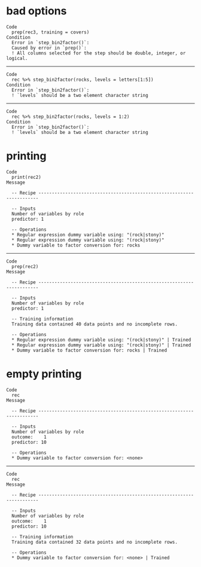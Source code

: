 # bad options

    Code
      prep(rec3, training = covers)
    Condition
      Error in `step_bin2factor()`:
      Caused by error in `prep()`:
      ! All columns selected for the step should be double, integer, or logical.

---

    Code
      rec %>% step_bin2factor(rocks, levels = letters[1:5])
    Condition
      Error in `step_bin2factor()`:
      ! `levels` should be a two element character string

---

    Code
      rec %>% step_bin2factor(rocks, levels = 1:2)
    Condition
      Error in `step_bin2factor()`:
      ! `levels` should be a two element character string

# printing

    Code
      print(rec2)
    Message
      
      -- Recipe ----------------------------------------------------------------------
      
      -- Inputs 
      Number of variables by role
      predictor: 1
      
      -- Operations 
      * Regular expression dummy variable using: "(rock|stony)"
      * Regular expression dummy variable using: "(rock|stony)"
      * Dummy variable to factor conversion for: rocks

---

    Code
      prep(rec2)
    Message
      
      -- Recipe ----------------------------------------------------------------------
      
      -- Inputs 
      Number of variables by role
      predictor: 1
      
      -- Training information 
      Training data contained 40 data points and no incomplete rows.
      
      -- Operations 
      * Regular expression dummy variable using: "(rock|stony)" | Trained
      * Regular expression dummy variable using: "(rock|stony)" | Trained
      * Dummy variable to factor conversion for: rocks | Trained

# empty printing

    Code
      rec
    Message
      
      -- Recipe ----------------------------------------------------------------------
      
      -- Inputs 
      Number of variables by role
      outcome:    1
      predictor: 10
      
      -- Operations 
      * Dummy variable to factor conversion for: <none>

---

    Code
      rec
    Message
      
      -- Recipe ----------------------------------------------------------------------
      
      -- Inputs 
      Number of variables by role
      outcome:    1
      predictor: 10
      
      -- Training information 
      Training data contained 32 data points and no incomplete rows.
      
      -- Operations 
      * Dummy variable to factor conversion for: <none> | Trained

